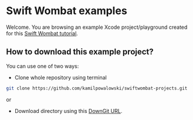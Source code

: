 # Swift Wombat examples

Welcome. You are browsing an example Xcode project/playground created for this [Swift Wombat tutorial](https://swiftwombat.com/how-to-display-sf-symbols-in-swiftui/).

## How to download this example project?

You can use one of two ways:

- Clone whole repository using terminal

```bash
git clone https://github.com/kamilpowalowski/swiftwombat-projects.git
```

or

- Download directory using this [DownGit URL](https://downgit.github.io/#/home?url=https://github.com/kamilpowalowski/swiftwombat-projects/tree/main/SFSymbolsDisplay).
